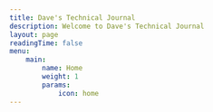 ```yaml
---
title: Dave's Technical Journal
description: Welcome to Dave's Technical Journal
layout: page
readingTime: false
menu:
    main:
        name: Home
        weight: 1
        params:
            icon: home
---
```

